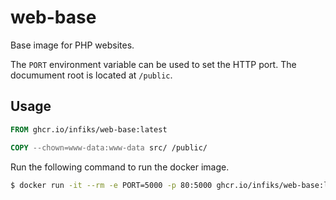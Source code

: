 # web-base

Base image for PHP websites.

The `PORT` environment variable can be used to set the HTTP port.
The documument root is located at `/public`.

## Usage


```Dockerfile
FROM ghcr.io/infiks/web-base:latest

COPY --chown=www-data:www-data src/ /public/
```

Run the following command to run the docker image.

```bash
$ docker run -it --rm -e PORT=5000 -p 80:5000 ghcr.io/infiks/web-base:latest
```

